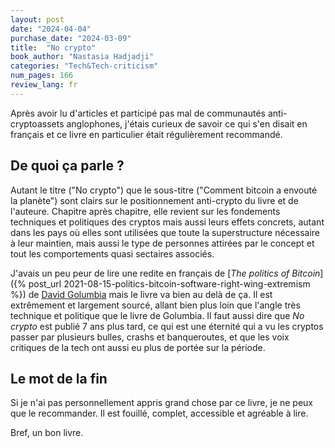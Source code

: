 ```yaml
---
layout: post
date: "2024-04-04"
purchase_date: "2024-03-09"
title:  "No crypto"
book_author: "Nastasia Hadjadji"
categories: "Tech&Tech-criticism"
num_pages: 166
review_lang: fr
---
```


Après avoir lu d'articles et participé pas mal de communautés anti-cryptoassets anglophones, j'étais curieux de savoir ce qui s'en disait en français et ce livre en particulier était régulièrement recommandé.

## De quoi ça parle ?

Autant le titre ("No crypto") que le sous-titre ("Comment bitcoin a envouté la planète") sont clairs sur le positionnement anti-crypto du livre et de l'auteure. Chapitre après chapitre, elle revient sur les fondements techniques et politiques des cryptos mais aussi leurs effets concrets, autant dans les pays où elles sont utilisées que toute la superstructure nécessaire à leur maintien, mais aussi le type de personnes attirées par le concept et tout les comportements quasi sectaires associés.

J'avais un peu peur de lire une redite en français de [*The politics of Bitcoin*]({% post_url 2021-08-15-politics-bitcoin-software-right-wing-extremism %}) de [David Golumbia](https://librarianshipwreck.wordpress.com/2023/09/18/in-memory-of-david-golumbia/) mais le livre va bien au delà de ça. Il est extrêmement et largement sourcé, allant bien plus loin que l'angle très technique et politique que le livre de Golumbia. Il faut aussi dire que *No crypto* est publié 7 ans plus tard, ce qui est une éternité qui a vu les cryptos passer par plusieurs bulles, crashs et banqueroutes, et que les voix critiques de la tech ont aussi eu plus de portée sur la période.

## Le mot de la fin

Si je n'ai pas personnellement appris grand chose par ce livre, je ne peux que le recommander. Il est fouillé, complet, accessible et agréable à lire.

Bref, un bon livre.
